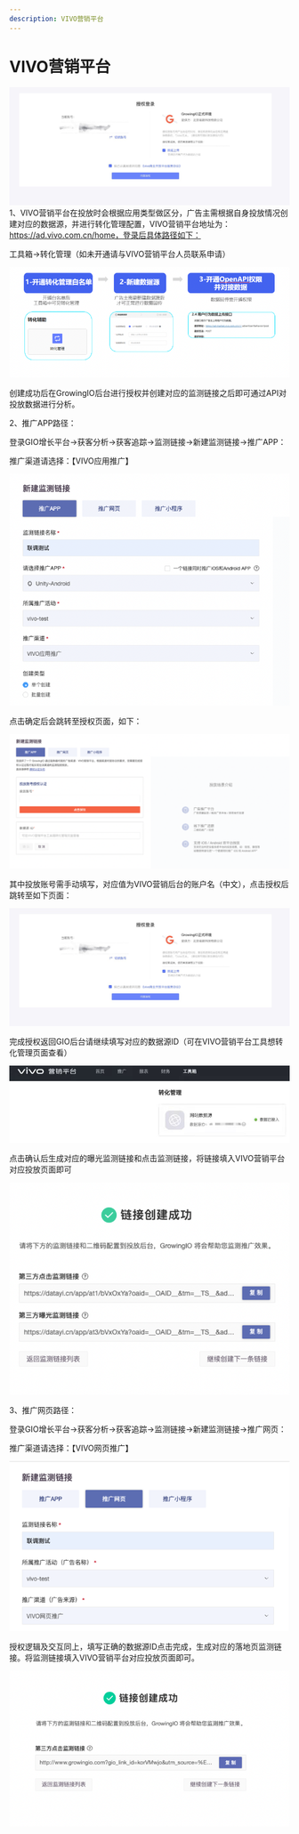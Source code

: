 ```yaml
---
description: VIVO营销平台
---
```


# VIVO营销平台

![](<../../../.gitbook/assets/20220224-195756 (1).jpg>)1、VIVO营销平台在投放时会根据应用类型做区分，广告主需根据自身投放情况创建对应的数据源，并进行转化管理配置，VIVO营销平台地址为：https://ad.vivo.com.cn/home，登录后具体路径如下：

工具箱→转化管理（如未开通请与VIVO营销平台人员联系申请）

![](../../../.gitbook/assets/1.png)

&#x20;创建成功后在GrowingIO后台进行授权并创建对应的监测链接之后即可通过API对投放数据进行分析。 &#x20;



2、推广APP路径：

&#x20;    登录GIO增长平台→获客分析→获客追踪→监测链接→新建监测链接→推广APP：

&#x20;   推广渠道请选择：【VIVO应用推广】

![](../../../.gitbook/assets/7.png)

点击确定后会跳转至授权页面，如下：

![](../../../.gitbook/assets/3.png)

其中投放账号需手动填写，对应值为VIVO营销后台的账户名（中文），点击授权后跳转至如下页面：

![](../../../.gitbook/assets/20220224-195756.jpg)

完成授权返回GIO后台请继续填写对应的数据源ID（可在VIVO营销平台工具想转化管理页面查看）

![](../../../.gitbook/assets/4.png)

点击确认后生成对应的曝光监测链接和点击监测链接，将链接填入VIVO营销平台对应投放页面即可

![](../../../.gitbook/assets/5.png)

3、推广网页路径：

&#x20;    登录GIO增长平台→获客分析→获客追踪→监测链接→新建监测链接→推广网页：

&#x20;     推广渠道请选择：【VIVO网页推广】

![](../../../.gitbook/assets/8.png)

授权逻辑及交互同上，填写正确的数据源ID点击完成，生成对应的落地页监测链接。将监测链接填入VIVO营销平台对应投放页面即可。

&#x20;

![](../../../.gitbook/assets/6.png)
